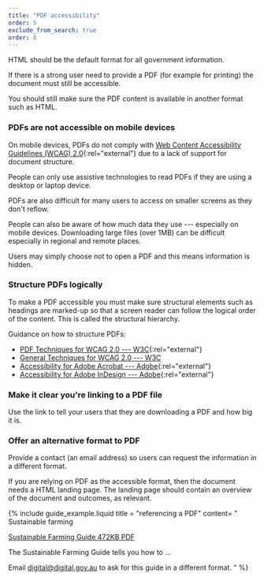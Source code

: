 ```yaml
---
title: "PDF accessibility"
order: 5
exclude_from_search: true
order: 8
---
```


HTML should be the default format for all government information.

If there is a strong user need to provide a PDF (for example for printing) the document must still be accessible.

You should still make sure the PDF content is available in another format such as HTML.

### PDFs are not accessible on mobile devices

On mobile devices, PDFs do not comply with [Web Content Accessibility Guidelines (WCAG) 2.0](https://www.w3.org/TR/WCAG20/){:rel="external"} due to a lack of support for document structure.

People can only use assistive technologies to read PDFs if they are using a desktop or laptop device.

PDFs are also difficult for many users to access on smaller screens as they don't reflow.

People can also be aware of how much data they use --- especially on mobile devices. Downloading large files (over 1MB) can be difficult especially in regional and remote places.

Users may simply choose not to open a PDF and this means information is hidden.

### Structure PDFs logically

To make a PDF accessible you must make sure structural elements such as headings are marked-up so that a screen reader can follow the logical order of the content. This is called the structural hierarchy.

Guidance on how to structure PDFs:

- [PDF Techniques for WCAG 2.0 --- W3C](https://www.w3.org/TR/2014/NOTE-WCAG20-TECHS-20140408/pdf.html){:rel="external"}
- <a href="https://www.w3.org/TR/WCAG20-TECHS/general.html" rel="external">General Techniques for WCAG 2.0 --- W3C
- [Accessibility for Adobe Acrobat --- Adobe](http://www.adobe.com/accessibility/products/acrobat.html){:rel="external"}
- [Accessibility for Adobe InDesign --- Adobe](http://www.adobe.com/accessibility/products/indesign.html){:rel="external"}

### Make it clear you're linking to a PDF file

Use the link to tell your users that they are downloading a PDF and how big it is.

### Offer an alternative format to PDF

Provide a contact (an email address) so users can request the information in a different format.

If you are relying on PDF as the accessible format, then the document needs a HTML landing page. The landing page should contain an overview of the document and outcomes, as relevant.

{% include guide_example.liquid
  title = "referencing a PDF"
  content= "
Sustainable farming

[Sustainable Farming Guide 472KB PDF]()

The Sustainable Farming Guide tells you how to ...

Email [digital@digital.gov.au]() to ask for this guide in a different format.
"
%}
